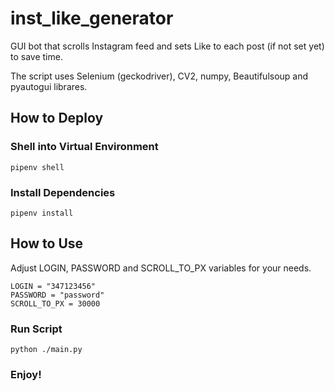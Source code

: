 # inst_like_generator
GUI bot that scrolls Instagram feed and sets Like to each post (if not set yet) to save time.

The script uses Selenium (geckodriver), CV2, numpy, Beautifulsoup and pyautogui librares. 

## How to Deploy

### Shell into Virtual Environment
```
pipenv shell
```

### Install Dependencies
```
pipenv install
```

## How to Use

Adjust LOGIN, PASSWORD and SCROLL_TO_PX variables for your needs.

```
LOGIN = "347123456"
PASSWORD = "password"
SCROLL_TO_PX = 30000
```

### Run Script
```
python ./main.py
```
   
### Enjoy!